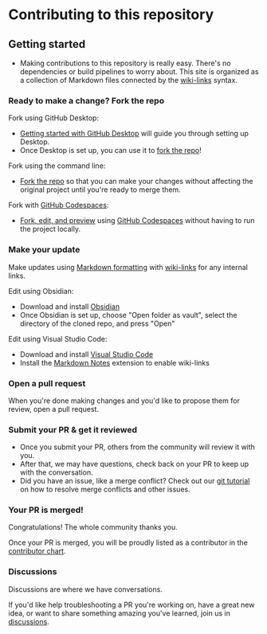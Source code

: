 # Contributing to this repository

## Getting started
- Making contributions to this repository is really easy. There's no dependencies or build pipelines to worry about. This site is organized as a collection of Markdown files connected by the [wiki-links](https://help.obsidian.md/How+to/Internal+link) syntax.

### Ready to make a change? Fork the repo
Fork using GitHub Desktop:

- [Getting started with GitHub Desktop](https://docs.github.com/en/desktop/installing-and-configuring-github-desktop/getting-started-with-github-desktop) will guide you through setting up Desktop.
- Once Desktop is set up, you can use it to [fork the repo](https://docs.github.com/en/desktop/contributing-and-collaborating-using-github-desktop/cloning-and-forking-repositories-from-github-desktop)!

Fork using the command line:

- [Fork the repo](https://docs.github.com/en/github/getting-started-with-github/fork-a-repo#fork-an-example-repository) so that you can make your changes without affecting the original project until you're ready to merge them.

Fork with [GitHub Codespaces](https://github.com/features/codespaces):

- [Fork, edit, and preview](https://docs.github.com/en/free-pro-team@latest/github/developing-online-with-codespaces/creating-a-codespace) using [GitHub Codespaces](https://github.com/features/codespaces) without having to run the project locally.

### Make your update
Make updates using [Markdown formatting](https://help.obsidian.md/How+to/Format+your+notes) with [wiki-links](https://help.obsidian.md/How+to/Internal+link) for any internal links.

Edit using Obsidian:
- Download and install [Obsidian](https://obsidian.md/download)
- Once Obsidian is set up, choose "Open folder as vault", select the directory of the cloned repo, and press "Open"

Edit using Visual Studio Code:
- Download and install [Visual Studio Code](https://code.visualstudio.com/)
- Install the [Markdown Notes](https://marketplace.visualstudio.com/items?itemName=kortina.vscode-markdown-notes) extension to enable wiki-links 

### Open a pull request
When you're done making changes and you'd like to propose them for review, open a pull request.

### Submit your PR & get it reviewed
- Once you submit your PR, others from the community will review it with you.
- After that, we may have questions, check back on your PR to keep up with the conversation.
- Did you have an issue, like a merge conflict? Check out our [git tutorial](https://lab.github.com/githubtraining/managing-merge-conflicts) on how to resolve merge conflicts and other issues.

### Your PR is merged!
Congratulations! The whole community thanks you.

Once your PR is merged, you will be proudly listed as a contributor in the [contributor chart](https://github.com/nathangathright/pod.garden/graphs/contributors).

### Discussions
Discussions are where we have conversations.

If you'd like help troubleshooting a PR you're working on, have a great new idea, or want to share something amazing you've learned, join us in [discussions](https://github.com/nathangathright/pod.garden/discussions).
